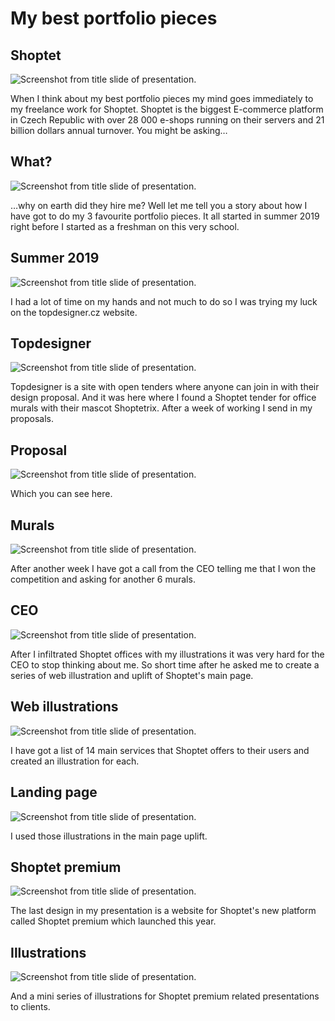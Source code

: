 # My best portfolio pieces

## Shoptet

![Screenshot from title slide of presentation.](img/1-slide.jpg)

When I think about my best portfolio pieces my mind goes immediately to my freelance work for Shoptet. Shoptet is the biggest E-commerce platform in Czech Republic with over 28 000 e-shops running on their servers and 21 billion dollars annual turnover. You might be asking…

## What?

![Screenshot from title slide of presentation.](img/2-slide.jpg)

…why on earth did they hire me?
Well let me tell you a story about how I have got to do my 3 favourite portfolio pieces. 
It all started in summer 2019 right before I started as a freshman on this very school.

## Summer 2019

![Screenshot from title slide of presentation.](img/3-slide.jpg)

I had a lot of time on my hands and not much to do so I was trying my luck on the topdesigner.cz website.

## Topdesigner

![Screenshot from title slide of presentation.](img/4-slide.jpg)

Topdesigner is a site with open tenders where anyone can join in with their design proposal. And it was here where I found a Shoptet tender for office murals with their mascot Shoptetrix. After a week of working I send in my proposals.

## Proposal

![Screenshot from title slide of presentation.](img/5-slide.jpg)

Which you can see here. 

## Murals

![Screenshot from title slide of presentation.](img/6-slide.jpg)

After another week I have got a call from the CEO telling me that I won the competition and asking for another 6 murals.

## CEO

![Screenshot from title slide of presentation.](img/7-slide.jpg)

After I infiltrated Shoptet offices with my illustrations it was very hard for the CEO to stop thinking about me. So short time after he asked me to create a series of web illustration and uplift of Shoptet's main page.


## Web illustrations

![Screenshot from title slide of presentation.](img/8-slide.jpg)

I have got a list of 14 main services that Shoptet offers to their users and created an illustration for each.


## Landing page

![Screenshot from title slide of presentation.](img/9-slide.jpg)

I used those illustrations in the main page uplift.


## Shoptet premium

![Screenshot from title slide of presentation.](img/10-slide.jpg)

The last design in my presentation is a website for Shoptet's new platform called Shoptet premium which launched this year.


## Illustrations

![Screenshot from title slide of presentation.](img/11-slide.jpg)

And a mini series of illustrations for Shoptet premium related presentations to clients.
